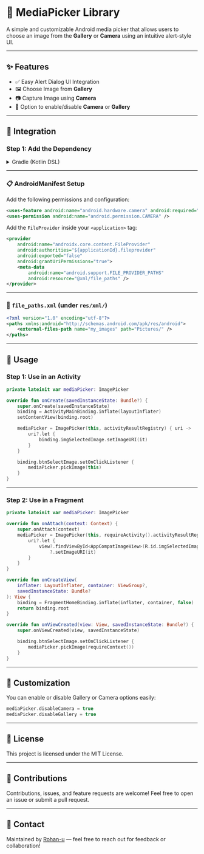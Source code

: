 # 📸 MediaPicker Library

A simple and customizable Android media picker that allows users to choose an image from the **Gallery** or **Camera** using an intuitive alert-style UI.

---

## ✨ Features

- ✅ Easy Alert Dialog UI Integration
- 🖼️ Choose Image from **Gallery**
- 📷 Capture Image using **Camera**
- 🔀 Option to enable/disable **Camera** or **Gallery**

---

## 🚀 Integration

### Step 1: Add the Dependency

<details>
<summary>Gradle (Kotlin DSL)</summary>

```kotlin
dependencies {
    implementation("com.github.Rohan-u:MediaPicker:v1.0.3")
}
```
### Step 2: Add the setting.gradle
dependencyResolutionManagement {
    repositoriesMode.set(RepositoriesMode.FAIL_ON_PROJECT_REPOS)
    repositories {
        google()
        mavenCentral()
        maven {
            url = uri("https://jitpack.io")
        }
    }
}
</details>

---

### 📋 AndroidManifest Setup

Add the following permissions and configuration:

```xml
<uses-feature android:name="android.hardware.camera" android:required="false" />
<uses-permission android:name="android.permission.CAMERA" />
```

Add the `FileProvider` inside your `<application>` tag:

```xml
<provider
    android:name="androidx.core.content.FileProvider"
    android:authorities="${applicationId}.fileprovider"
    android:exported="false"
    android:grantUriPermissions="true">
    <meta-data
        android:name="android.support.FILE_PROVIDER_PATHS"
        android:resource="@xml/file_paths" />
</provider>
```

---

### 📁 `file_paths.xml` (under `res/xml/`)

```xml
<?xml version="1.0" encoding="utf-8"?>
<paths xmlns:android="http://schemas.android.com/apk/res/android">
    <external-files-path name="my_images" path="Pictures/" />
</paths>
```

---

## 🧠 Usage

### Step 1: Use in an Activity

```kotlin
private lateinit var mediaPicker: ImagePicker

override fun onCreate(savedInstanceState: Bundle?) {
    super.onCreate(savedInstanceState)
    binding = ActivityMainBinding.inflate(layoutInflater)
    setContentView(binding.root)

    mediaPicker = ImagePicker(this, activityResultRegistry) { uri ->
        uri?.let {
            binding.imgSelectedImage.setImageURI(it)
        }
    }

    binding.btnSelectImage.setOnClickListener {
        mediaPicker.pickImage(this)
    }
}
```

---

### Step 2: Use in a Fragment

```kotlin
private lateinit var mediaPicker: ImagePicker

override fun onAttach(context: Context) {
    super.onAttach(context)
    mediaPicker = ImagePicker(this, requireActivity().activityResultRegistry) { uri ->
        uri?.let {
            view?.findViewById<AppCompatImageView>(R.id.imgSelectedImage)
                ?.setImageURI(it)
        }
    }
}

override fun onCreateView(
    inflater: LayoutInflater, container: ViewGroup?,
    savedInstanceState: Bundle?
): View {
    binding = FragmentHomeBinding.inflate(inflater, container, false)
    return binding.root
}

override fun onViewCreated(view: View, savedInstanceState: Bundle?) {
    super.onViewCreated(view, savedInstanceState)

    binding.btnSelectImage.setOnClickListener {
        mediaPicker.pickImage(requireContext())
    }
}
```

---

## 🔧 Customization

You can enable or disable Gallery or Camera options easily:

```kotlin
mediaPicker.disableCamera = true
mediaPicker.disableGallery = true
```

---

## 📜 License

This project is licensed under the MIT License.

---

## 🤝 Contributions

Contributions, issues, and feature requests are welcome! Feel free to open an issue or submit a pull request.

---

## 💬 Contact

Maintained by [Rohan-u](https://github.com/Rohan-u) — feel free to reach out for feedback or collaboration!
